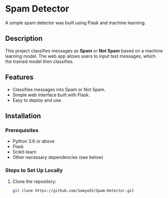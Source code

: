 # Spam Detector

A simple spam detector was built using Flask and machine learning.

## Description

This project classifies messages as **Spam** or **Not Spam** based on a machine learning model. The web app allows users to input text messages, which the trained model then classifies.

## Features

- Classifies messages into Spam or Not Spam.
- Simple web interface built with Flask.
- Easy to deploy and use.

## Installation

### Prerequisites

- Python 3.6 or above
- Flask
- Scikit-learn
- Other necessary dependencies (see below)

### Steps to Set Up Locally

1. Clone the repository:

   ```bash
   git clone https://github.com/Samya55/Spam-Detector.git
